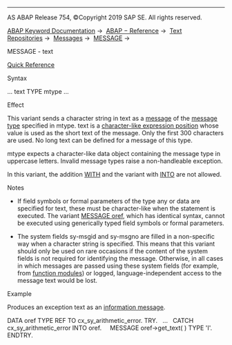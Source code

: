   

* * *

AS ABAP Release 754, ©Copyright 2019 SAP SE. All rights reserved.

[ABAP Keyword Documentation](javascript:call_link\('abenabap.htm'\)) →  [ABAP − Reference](javascript:call_link\('abenabap_reference.htm'\)) →  [Text Repositories](javascript:call_link\('abenabap_texts.htm'\)) →  [Messages](javascript:call_link\('abenabap_messages.htm'\)) →  [MESSAGE](javascript:call_link\('abapmessage.htm'\)) → 

MESSAGE - text

[Quick Reference](javascript:call_link\('abapmessage_shortref.htm'\))

Syntax

... text TYPE mtype ...

Effect

This variant sends a character string in text as a [message](javascript:call_link\('abenmessage_glosry.htm'\) "Glossary Entry") of the [message type](javascript:call_link\('abenabap_messages_types.htm'\)) specified in mtype. text is a [character-like expression position](javascript:call_link\('abencharlike_expr_position_glosry.htm'\) "Glossary Entry") whose value is used as the short text of the message. Only the first 300 characters are used. No long text can be defined for a message of this type.

mtype expects a character-like data object containing the message type in uppercase letters. Invalid message types raise a non-handleable exception.

In this variant, the addition [WITH](javascript:call_link\('abapmessage.htm'\)) and the variant with [INTO](javascript:call_link\('abapmessage_into.htm'\)) are not allowed.

Notes

-   If field symbols or formal parameters of the type any or data are specified for text, these must be character-like when the statement is executed. The variant [MESSAGE oref](javascript:call_link\('abapmessage_msg.htm'\)), which has identical syntax, cannot be executed using generically typed field symbols or formal parameters.
    
-   The system fields sy-msgid and sy-msgno are filled in a non-specific way when a character string is specified. This means that this variant should only be used on rare occasions if the content of the system fields is not required for identifying the message. Otherwise, in all cases in which messages are passed using these system fields (for example, from [function modules](javascript:call_link\('abapcall_function_parameter.htm'\))) or logged, language-independent access to the message text would be lost.
    

Example

Produces an exception text as an [information message](javascript:call_link\('abeninformation_message_glosry.htm'\) "Glossary Entry").

DATA oref TYPE REF TO cx\_sy\_arithmetic\_error.
TRY.
  ...
  CATCH cx\_sy\_arithmetic\_error INTO oref.
    MESSAGE oref->get\_text( ) TYPE 'I'.
ENDTRY.